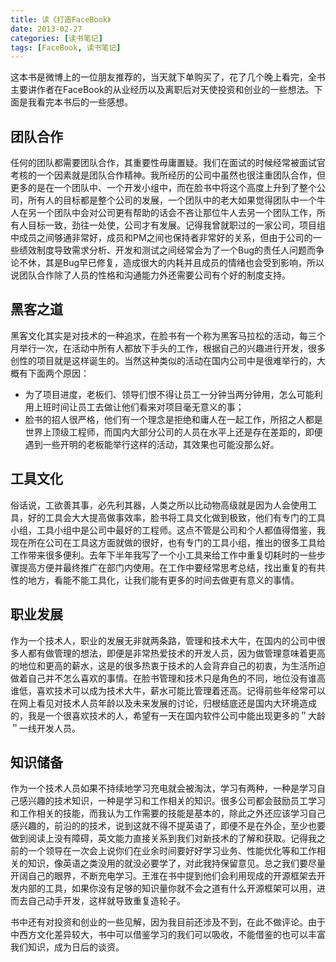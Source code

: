 ```yaml
---
title: 读《打造FaceBook》
date: 2013-02-27
categories: [读书笔记]
tags: [FaceBook, 读书笔记]
---
```


这本书是微博上的一位朋友推荐的，当天就下单购买了，花了几个晚上看完，全书主要讲作者在FaceBook的从业经历以及离职后对天使投资和创业的一些想法。下面是我看完本书后的一些感想。

## 团队合作

任何的团队都需要团队合作，其重要性毋庸置疑。我们在面试的时候经常被面试官考核的一个因素就是团队合作精神。我所经历的公司中虽然也很注重团队合作，但更多的是在一个团队中、一个开发小组中，而在脸书中将这个高度上升到了整个公司，所有人的目标都是整个公司的发展，一个团队中的老大如果觉得团队中一个牛人在另一个团队中会对公司更有帮助的话会不吝让那位牛人去另一个团队工作，所有人目标一致，劲往一处使，公司才有发展。记得我曾就职过的一家公司，项目组中成员之间够通非常好，成员和PM之间也保持者非常好的关系，但由于公司的一些绩效制度导致需求分析、开发和测试之间经常会为了一个Bug的责任人问题而争论不休，其是Bug早已修复，造成很大的内耗并且成员的情绪也会受到影响，所以说团队合作除了人员的性格和沟通能力外还需要公司有个好的制度支持。

## 黑客之道

黑客文化其实是对技术的一种追求，在脸书有一个称为黑客马拉松的活动，每三个月举行一次，在活动中所有人都放下手头的工作，根据自己的兴趣进行开发，很多创性的项目就是这样诞生的。当然这种类似的活动在国内公司中是很难举行的，大概有下面两个原因：

* 为了项目进度，老板们、领导们恨不得让员工一分钟当两分钟用，怎么可能利用上班时间让员工去做让他们看来对项目毫无意义的事；
* 脸书的招人很严格，他们有一个理念是拒绝和庸人在一起工作，所招之人都是世界上顶级工程师，而国内大部分公司的人员在水平上还是存在差距的，即便遇到一些开明的老板能举行这样的活动，其效果也可能没那么好。

## 工具文化

俗话说，工欲善其事，必先利其器，人类之所以比动物高级就是因为人会使用工具，好的工具会大大提高做事效率，脸书将工具文化做到极致，他们有专门的工具小组，工具小组中是公司中最好的工程师。这点不管是公司和个人都值得借鉴，我现在所在公司在工具这方面就做的很好，也有专门的工具小组，推出的很多工具给工作带来很多便利。去年下半年我写了一个小工具来给工作中重复切耗时的一些步骤提高方便并最终推广在部门内使用。在工作中要经常思考总结，找出重复的有共性的地方，看能不能工具化，让我们能有更多的时间去做更有意义的事情。

## 职业发展

作为一个技术人，职业的发展无非就两条路，管理和技术大牛，在国内的公司中很多人都有做管理的想法，即便是非常热爱技术的开发人员，因为做管理意味着更高的地位和更高的薪水，这是的很多热衷于技术的人会背弃自己的初衷，为生活所迫做着自己并不怎么喜欢的事情。在脸书管理和技术只是角色的不同，地位没有谁高谁低，喜欢技术可以成为技术大牛，薪水可能比管理着还高。记得前些年经常可以在网上看见对技术人员年龄以及未来发展的讨论，归根结底还是国内大环境造成的，我是一个很喜欢技术的人，希望有一天在国内软件公司中能出现更多的＂大龄＂一线开发人员。

## 知识储备

作为一个技术人员如果不持续地学习充电就会被淘汰，学习有两种，一种是学习自己感兴趣的技术知识，一种是学习和工作相关的知识。很多公司都会鼓励员工学习和工作相关的技能，而我认为工作需要的技能是基本的，除此之外还应该学习自己感兴趣的，前沿的的技术，说到这就不得不提英语了，即便不是在外企，至少也要做到阅读上没有障碍，英文能力直接关系到我们对新技术的了解和获取。记得我之前的一个领导在一次会上说你们在业余时间要好好学习业务、性能优化等和工作相关的知识，像英语之类没用的就没必要学了，对此我持保留意见。总之我们要尽量开阔自己的眼界，不断充电学习。王淮在书中提到他们会利用现成的开源框架去开发内部的工具，如果你没有足够的知识量你就不会之道有什么开源框架可以用，进而去自己动手开发，这样就导致重复造轮子。

书中还有对投资和创业的一些见解，因为我目前还涉及不到，在此不做评论。由于中西方文化差异较大，书中可以借鉴学习的我们可以吸收，不能借鉴的也可以丰富我们知识，成为日后的谈资。

